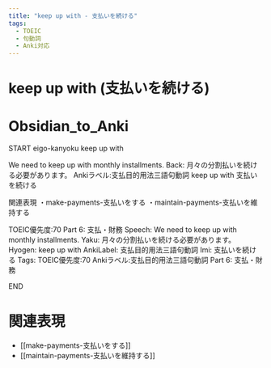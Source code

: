 ```yaml
---
title: "keep up with - 支払いを続ける"
tags:
  - TOEIC
  - 句動詞
  - Anki対応
---
```


# keep up with (支払いを続ける)

# Obsidian_to_Anki
START
eigo-kanyoku
keep up with

We need to keep up with monthly installments.
Back: 
月々の分割払いを続ける必要があります。
Ankiラベル:支払目的用法三語句動詞
keep up with
支払いを続ける

関連表現
・make-payments-支払いをする
・maintain-payments-支払いを維持する

TOEIC優先度:70
Part 6: 支払・財務
Speech: We need to keep up with monthly installments.
Yaku: 月々の分割払いを続ける必要があります。
Hyogen: keep up with
AnkiLabel: 支払目的用法三語句動詞
Imi: 支払いを続ける
Tags: TOEIC優先度:70 Ankiラベル:支払目的用法三語句動詞 Part 6: 支払・財務
<!--ID: 1755038902142-->
END

# 関連表現
- [[make-payments-支払いをする]]
- [[maintain-payments-支払いを維持する]]
